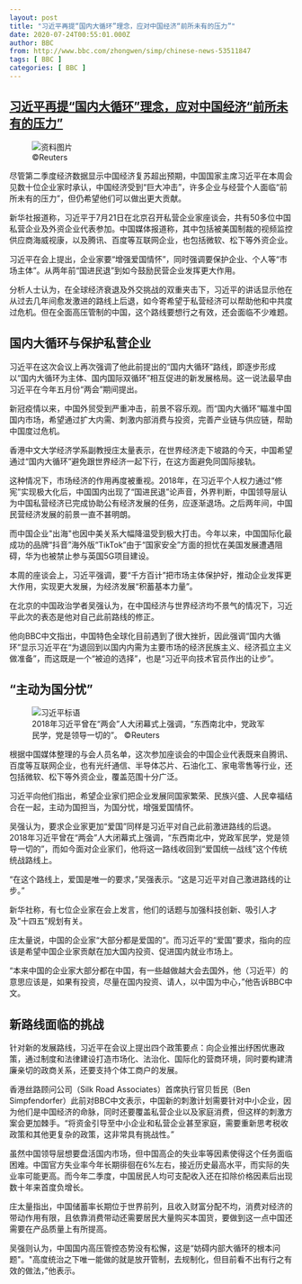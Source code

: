 ```yaml
---
layout: post
title: "习近平再提“国内大循环”理念，应对中国经济“前所未有的压力”"
date: 2020-07-24T00:55:01.000Z
author: BBC
from: http://www.bbc.com/zhongwen/simp/chinese-news-53511847
tags: [ BBC ]
categories: [ BBC ]
---
```

<!--1595552101000-->
[习近平再提“国内大循环”理念，应对中国经济“前所未有的压力”](http://www.bbc.com/zhongwen/simp/chinese-news-53511847)
------

<div>
<figure><img alt="资料图片" src="https://ichef.bbci.co.uk/news/600/cpsprodpb/0DF0/production/_113586530_mediaitem113586529.jpg" referrerpolicy="no-referrer"><br><figcaption> ©Reuters</figcaption></figure><p class="story-body__introduction">尽管第二季度经济数据显示中国经济复苏超出预期，中国国家主席习近平在本周会见数十位企业家时承认，中国经济受到“巨大冲击”，许多企业与经营个人面临“前所未有的压力”，但仍希望他们可以做出更大贡献。</p><p>新华社报道称，习近平于7月21日在北京召开私营企业家座谈会，共有50多位中国私营企业及外资企业代表参加。中国媒体报道称，其中包括被美国制裁的视频监控供应商海威视康，以及腾讯、百度等互联网企业，也包括微软、松下等外资企业。</p><p>习近平在会上提出，企业家要“增强爱国情怀”，同时强调要保护企业、个人等“市场主体”。从两年前“国进民退”到如今鼓励民营企业发挥更大作用。</p><p>分析人士认为，在全球经济衰退及外交挑战的双重夹击下，习近平的讲话显示他在从过去几年间愈发激进的路线上后退，如今寄希望于私营经济可以帮助他和中共度过危机。但在全面高压管制的中国，这个路线要想行之有效，还会面临不少难题。</p><h2 class="story-body__crosshead">国内大循环与保护私营企业</h2><p>习近平在这次会议上再次强调了他此前提出的“国内大循环”路线，即逐步形成以“国内大循环为主体、国内国际双循环”相互促进的新发展格局。这一说法最早由习近平在今年五月份“两会”期间提出。</p><p>新冠疫情以来，中国外贸受到严重冲击，前景不容乐观。而“国内大循环”瞄准中国国内市场，希望通过扩大内需、刺激内部消费与投资，完善产业链与供应链，帮助中国度过危机。</p><p>香港中文大学经济学系副教授庄太量表示，在世界经济走下坡路的今天，中国希望通过“国内大循环”避免跟世界经济一起下行，在这方面避免同国际接轨。</p><p>这种情况下，市场经济的作用再度被重视。2018年，在习近平个人权力通过“修宪”实现极大化后，中国国内出现了“国进民退”论声音，外界判断，中国领导层认为中国私营经济已完成协助公有经济发展的任务，应逐渐退场。之后两年间，中国民营经济发展的前景一直不甚明朗。</p><p>而中国企业"出海"也因中美关系大幅降温受到极大打击。今年以来，中国国际化最成功的品牌“抖音”海外版“TikTok”由于“国家安全”方面的担忧在美国发展遭遇阻碍，华为也被禁止参与英国5G项目建设。</p><p>本周的座谈会上，习近平强调，要“千方百计”把市场主体保护好，推动企业发挥更大作用，实现更大发展，为经济发展“积蓄基本力量”。</p><p>在北京的中国政治学者吴强认为，在中国经济与世界经济均不景气的情况下，习近平此次的表态是他对自己此前路线的修正。</p><p>他向BBC中文指出，中国特色全球化目前遇到了很大挫折，因此强调“国内大循环”显示习近平在“为退回到以国内内需为主要市场的经济民族主义、经济孤立主义做准备”，而这既是一个“被迫的选择”，也是“习近平向技术官员作出的让步”。</p><h2 class="story-body__crosshead">“主动为国分忧”</h2><figure><img alt="习近平标语" src="https://ichef.bbci.co.uk/news/600/cpsprodpb/F468/production/_113586526_mediaitem113586525.jpg" referrerpolicy="no-referrer"><br><figcaption>2018年习近平曾在“两会”人大闭幕式上强调，“东西南北中，党政军民学，党是领导一切的”。 ©Reuters</figcaption></figure><p>根据中国媒体整理的与会人员名单，这次参加座谈会的中国企业代表既来自腾讯、百度等互联网企业，也有光纤通信、半导体芯片、石油化工、家电零售等行业，还包括微软、松下等外资企业，覆盖范围十分广泛。</p><p>习近平向他们指出，希望企业家们把企业发展同国家繁荣、民族兴盛、人民幸福结合在一起，主动为国担当，为国分忧，增强爱国情怀。</p><p>吴强认为，要求企业家更加“爱国”同样是习近平对自己此前激进路线的后退。2018年习近平曾在“两会”人大闭幕式上强调，“东西南北中，党政军民学，党是领导一切的”，而如今面对企业家们，他将这一路线收回到“爱国统一战线”这个传统统战路线上。</p><p>“在这个路线上，爱国是唯一的要求，”吴强表示。“这是习近平对自己激进路线的让步。”</p><p>新华社称，有七位企业家在会上发言，他们的话题与加强科技创新、吸引人才及“十四五”规划有关。</p><p>庄太量说，中国的企业家“大部分都是爱国的”。而习近平的“爱国”要求，指向的应该是希望中国企业家贡献在加大国内投资、促进国内就业市场上。</p><p>“本来中国的企业家大部分都在中国，有一些越做越大会去国外，他（习近平）的意思应该是，如果有投资，尽量在国内投资、请人，以中国为中心，”他告诉BBC中文。</p><h2 class="story-body__crosshead">新路线面临的挑战</h2><p>针对新的发展路线，习近平在会议上提出四个政策要点：向企业推出纾困优惠政策，通过制度和法律建设打造市场化、法治化、国际化的营商环境，同时要构建清廉亲切的政商关系，还要支持个体工商户的发展。</p><p>香港丝路顾问公司（Silk Road Associates）首席执行官贝哲民（Ben Simpfendorfer）此前对BBC中文表示，中国新的刺激计划需要针对中小企业，因为他们是中国经济的命脉，同时还要覆盖私营企业以及家庭消费，但这样的刺激方案会更加棘手。“将资金引导至中小企业和私营企业甚至家庭，需要重新思考税收政策和其他更复杂的政策，这非常具有挑战性。”</p><p>虽然中国领导层想要盘活国内市场，但中国高企的失业率等因素使得这个任务面临困难。中国官方失业率今年长期徘徊在6%左右，接近历史最高水平，而实际的失业率可能更高。而今年二季度，中国居民人均可支配收入还在扣除价格因素后出现数十年来首度负增长。</p><p>庄太量指出，中国储蓄率长期位于世界前列，且收入财富分配不均，消费对经济的带动作用有限，且依靠消费带动还需要居民大量购买本国货，要做到这一点中国还需要在产品质量上有所提高。</p><p>吴强则认为，中国国内高压管控态势没有松懈，这是“妨碍内部大循环的根本问题"。"高度统治之下唯一能做的就是放开管制，去规制化，但目前看不出有行之有效的做法，”他表示。</p>
</div>
